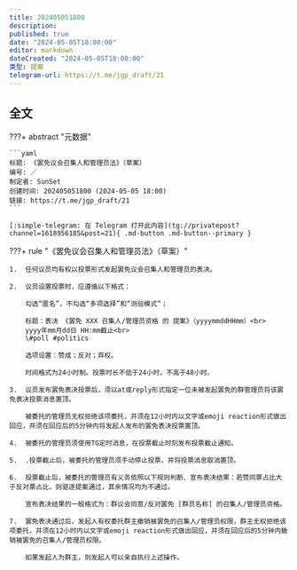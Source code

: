 ```yaml
---
title: 202405051800
description:
published: true
date: "2024-05-05T18:00:00"
editor: markdown
dateCreated: "2024-05-05T18:00:00"
类型: 提案
telegram-url: https://t.me/jgp_draft/21
---
```


## 全文

???+ abstract "元数据"

    ```yaml
    标题: 《罢免议会召集人和管理员法》（草案）
    编号: ／
    制定者: SunSet
    创建时间: 202405051800 (2024-05-05 18:00)
    链接: https://t.me/jgp_draft/21
    ```

    [:simple-telegram: 在 Telegram 打开此内容](tg://privatepost?channel=1618956185&post=21){ .md-button .md-button--primary }

???+ rule "《罢免议会召集人和管理员法》（草案）"

    1.  任何议员均有权以投票形式发起罢免议会召集人和管理员的表决。

    2.  议员设置投票时，应遵循以下格式：

        勾选“匿名”，不勾选“多项选择”和“测验模式”；

        标题：表决 《罢免 XXX 召集人/管理员资格 的 提案》（yyyymmddHHmm）<br>
        yyyy年mm月dd日 HH:mm截止<br>
        \#poll #politics

        选项设置：赞成；反对；弃权。

        时间格式为24小时制。投票时长不低于24小时，不高于48小时。

    3.  议员发布罢免表决投票后，须以at或reply形式指定一位未被发起罢免的群管理员将该罢免表决投票消息置顶。

        被委托的管理员无权拒绝该项委托，并须在12小时内以文字或emoji reaction形式做出回应，并须在回应后的5分钟内将发起人发布的罢免表决投票置顶。

    4.  被委托的管理员须使用TG定时消息，在投票截止时刻发布投票截止通知。

    5.  .投票截止后，被委托的管理员须手动停止投票，并将投票消息取消置顶。

    6.  投票截止后，被委托的管理员有义务依照以下规则判断、宣布表决结果：若赞同票占比大于反对票占比，则驱逐提案通过，其余情况均为不通过。

        宣布表决结果的一般格式为：群议会同意/反对罢免 [群员名称] 的召集人/管理员资格。

    7.  罢免表决通过后，发起人有权委托群主撤销被罢免的召集人/管理员权限，群主无权拒绝该项委托，并须在12小时内以文字或emoji reaction形式做出回应，并须在回应后的5分钟内撤销被罢免的召集人/管理员权限。

        如果发起人为群主，则发起人可以亲自执行上述操作。
